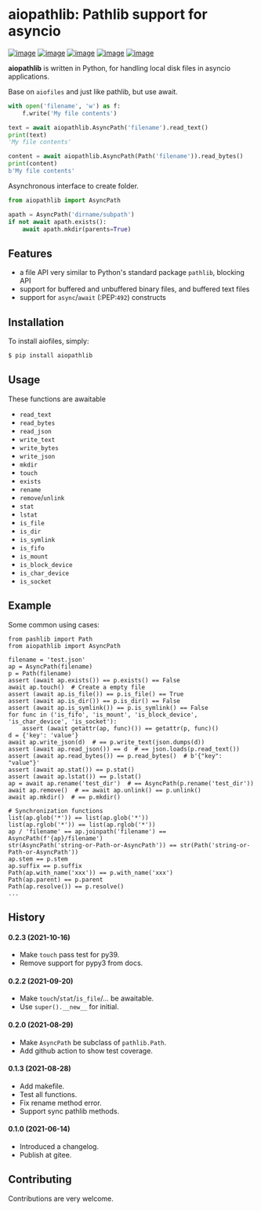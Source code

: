 aiopathlib: Pathlib support for asyncio
=======================================

[![image](https://img.shields.io/pypi/v/aiopathlib.svg)](https://pypi.org/project/aiopathlib/)
[![image](https://img.shields.io/pypi/pyversions/aiopathlib.svg)](https://pypi.org/project/aiopathlib/)
[![image](https://img.shields.io/pypi/l/aiopathlib.svg)](https://pypi.org/project/aiopathlib/)
[![image](https://img.shields.io/codecov/c/github/waketzheng/aiopathlib/master.svg)](https://codecov.io/github/waketzheng/aiopathlib?branch=master)
[![image](https://img.shields.io/badge/code%20style-pep8-green.svg)](https://www.python.org/dev/peps/pep-0008/)

**aiopathlib** is written in Python, for handling local
disk files in asyncio applications.

Base on `aiofiles` and just like pathlib, but use await.

```py
with open('filename', 'w') as f:
    f.write('My file contents')

text = await aiopathlib.AsyncPath('filename').read_text()
print(text)
'My file contents'

content = await aiopathlib.AsyncPath(Path('filename')).read_bytes()
print(content)
b'My file contents'
```

Asynchronous interface to create folder.

```py
from aiopathlib import AsyncPath

apath = AsyncPath('dirname/subpath')
if not await apath.exists():
    await apath.mkdir(parents=True)
```


Features
--------

- a file API very similar to Python's standard package `pathlib`, blocking API
- support for buffered and unbuffered binary files, and buffered text files
- support for ``async``/``await`` (:PEP:`492`) constructs


Installation
------------

To install aiofiles, simply:


```bash
$ pip install aiopathlib
```


Usage
-----
These functions are awaitable

* ``read_text``
* ``read_bytes``
* ``read_json``
* ``write_text``
* ``write_bytes``
* ``write_json``
* ``mkdir``
* ``touch``
* ``exists``
* ``rename``
* ``remove``/``unlink``
* ``stat``
* ``lstat``
* ``is_file``
* ``is_dir``
* ``is_symlink``
* ``is_fifo``
* ``is_mount``
* ``is_block_device``
* ``is_char_device``
* ``is_socket``

Example
-------
Some common using cases:

```
from pashlib import Path
from aiopathlib import AsyncPath

filename = 'test.json'
ap = AsyncPath(filename)
p = Path(filename)
assert (await ap.exists()) == p.exists() == False
await ap.touch()  # Create a empty file
assert (await ap.is_file()) == p.is_file() == True
assert (await ap.is_dir()) == p.is_dir() == False
assert (await ap.is_symlink()) == p.is_symlink() == False
for func in ('is_fifo', 'is_mount', 'is_block_device', 'is_char_device', 'is_socket'):
    assert (await getattr(ap, func)()) == getattr(p, func)()
d = {'key': 'value'}
await ap.write_json(d)  # == p.write_text(json.dumps(d))
assert (await ap.read_json()) == d  # == json.loads(p.read_text())
assert (await ap.read_bytes()) == p.read_bytes()  # b'{"key": "value"}'
assert (await ap.stat()) == p.stat()
assert (await ap.lstat()) == p.lstat()
ap = await ap.rename('test_dir')  # == AsyncPath(p.rename('test_dir'))
await ap.remove()  # == await ap.unlink() == p.unlink()
await ap.mkdir()  # == p.mkdir()

# Synchronization functions
list(ap.glob('*')) == list(ap.glob('*'))
list(ap.rglob('*')) == list(ap.rglob('*'))
ap / 'filename' == ap.joinpath('filename') == AsyncPath(f'{ap}/filename')
str(AsyncPath('string-or-Path-or-AsyncPath')) == str(Path('string-or-Path-or-AsyncPath'))
ap.stem == p.stem
ap.suffix == p.suffix
Path(ap.with_name('xxx')) == p.with_name('xxx')
Path(ap.parent) == p.parent
Path(ap.resolve()) == p.resolve()
...
```


History
-------

#### 0.2.3 (2021-10-16)

- Make `touch` pass test for py39.
- Remove support for pypy3 from docs.

#### 0.2.2 (2021-09-20)

- Make `touch`/`stat`/`is_file`/... be awaitable.
- Use `super().__new__` for initial.

#### 0.2.0 (2021-08-29)

- Make `AsyncPath` be subclass of `pathlib.Path`.
- Add github action to show test coverage.

#### 0.1.3 (2021-08-28)

- Add makefile.
- Test all functions.
- Fix rename method error.
- Support sync pathlib methods.

#### 0.1.0 (2021-06-14)

- Introduced a changelog.
- Publish at gitee.


Contributing
------------

Contributions are very welcome.
